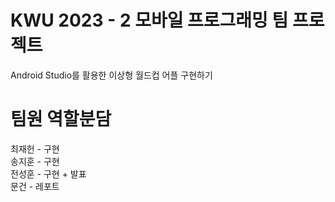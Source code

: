 # KWU 2023 - 2 모바일 프로그래밍 팀 프로젝트
Android Studio를 활용한 이상형 월드컵 어플 구현하기
</br>
# 팀원 역할분담
최재헌 - 구현 </br>
송지훈 - 구현 </br>
전성훈 - 구현 + 발표 </br>
문건 - 레포트
